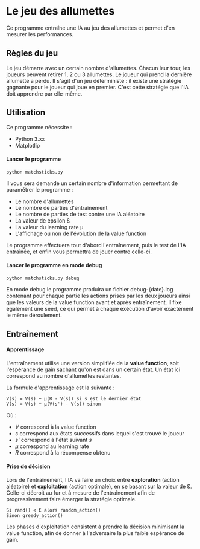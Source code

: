 # Le jeu des allumettes

Ce programme entraîne une IA au jeu des allumettes et permet d'en mesurer les performances.

## Règles du jeu
Le jeu démarre avec un certain nombre d'allumettes. Chacun leur tour, les joueurs peuvent retirer 1, 2 ou 3 allumettes. Le joueur qui prend la dernière allumette a perdu.
Il s'agit d'un jeu déterministe : il existe une stratégie gagnante pour le joueur qui joue en premier. C'est cette stratégie que l'IA doit apprendre par elle-même.

## Utilisation
Ce programme nécessite :
 - Python 3.xx
 - Matplotlip

#### Lancer le programme

    python matchsticks.py

Il vous sera demandé un certain nombre d'information permettant de paramétrer le programme :
 - Le nombre d'allumettes
 - Le nombre de parties d'entraînement
 - Le nombre de parties de test contre une IA aléatoire
 - La valeur de epsilon Ɛ
 - La valeur du learning rate μ
 - L'affichage ou non de l'évolution de la value function

Le programme effectuera tout d'abord l'entraînement, puis le test de l'IA entraînée, et enfin vous permettra de jouer contre celle-ci.

#### Lancer le programme en mode debug

    python matchsticks.py debug

En mode debug le programme produira un fichier debug-{date}.log contenant pour chaque partie les actions prises par les deux joueurs ainsi que les valeurs de la value function avant et après entraînement. Il fixe également une seed, ce qui permet à chaque exécution d'avoir exactement le même déroulement.

## Entraînement
#### Apprentissage
L'entraînement utilise une version simplifiée de la **value function**, soit l'espérance de gain sachant qu'on est dans un certain état. Un état ici correspond au nombre d'allumettes restantes.

La formule d'apprentissage est la suivante :

    V(s) = V(s) + μ(R - V(s)) si s est le dernier état
    V(s) = V(s) + μ(V(s') - V(s)) sinon

Où :
 - *V* correspond à la value function
 - *s* correspond aux états successifs dans lequel s'est trouvé le joueur
 - *s'* correspond à l'état suivant *s*
 - *μ* correspond au learning rate
 - *R* correspond à la récompense obtenu

#### Prise de décision
Lors de l'entraînement, l'IA va faire un choix entre **exploration** (action aléatoire) et **exploitation** (action optimale), en se basant sur la valeur de Ɛ. Celle-ci décroit au fur et à mesure de l'entraînement afin de progressivement faire émerger la stratégie optimale.

    Si rand() < Ɛ alors random_action()
    Sinon greedy_action()

Les phases d'exploitation consistent à prendre la décision minimisant la value function, afin de donner à l'adversaire la plus faible espérance de gain.

